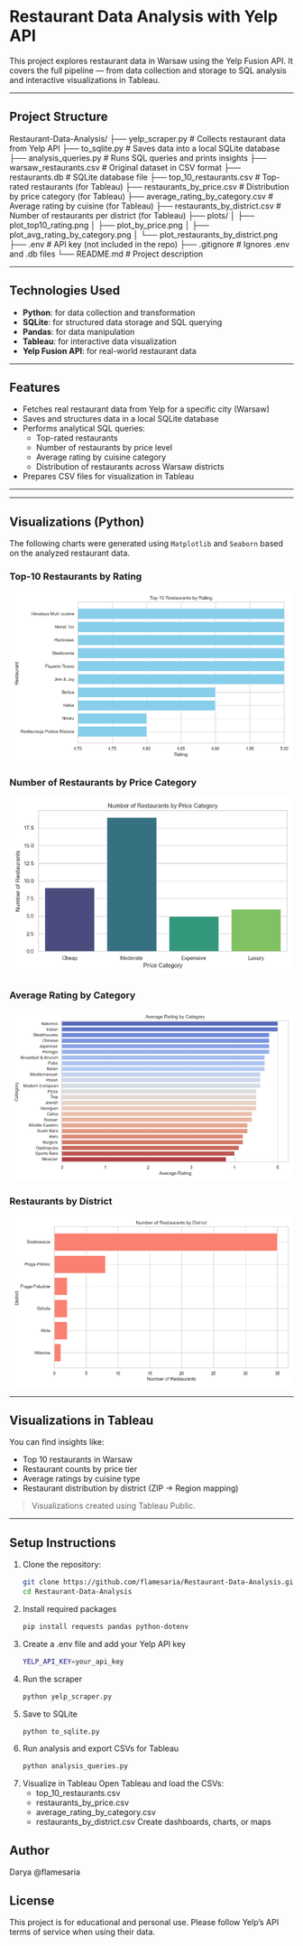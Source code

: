 # Restaurant Data Analysis with Yelp API

This project explores restaurant data in Warsaw using the Yelp Fusion API. It covers the full pipeline — from data collection and storage to SQL analysis and interactive visualizations in Tableau.

---

## Project Structure

Restaurant-Data-Analysis/
├── yelp_scraper.py                    # Collects restaurant data from Yelp API
├── to_sqlite.py                       # Saves data into a local SQLite database
├── analysis_queries.py                # Runs SQL queries and prints insights
├── warsaw_restaurants.csv             # Original dataset in CSV format
├── restaurants.db                     # SQLite database file
├── top_10_restaurants.csv             # Top-rated restaurants (for Tableau)
├── restaurants_by_price.csv           # Distribution by price category (for Tableau)
├── average_rating_by_category.csv     # Average rating by cuisine (for Tableau)
├── restaurants_by_district.csv        # Number of restaurants per district (for Tableau)
├── plots/
│   ├── plot_top10_rating.png
│   ├── plot_by_price.png
│   ├── plot_avg_rating_by_category.png
│   └── plot_restaurants_by_district.png
├── .env                               # API key (not included in the repo)
├── .gitignore                         # Ignores .env and .db files
└── README.md                          # Project description


---

## Technologies Used

- **Python**: for data collection and transformation
- **SQLite**: for structured data storage and SQL querying
- **Pandas**: for data manipulation
- **Tableau**: for interactive data visualization
- **Yelp Fusion API**: for real-world restaurant data

---

## Features

- Fetches real restaurant data from Yelp for a specific city (Warsaw)
- Saves and structures data in a local SQLite database
- Performs analytical SQL queries:
  - Top-rated restaurants
  - Number of restaurants by price level
  - Average rating by cuisine category
  - Distribution of restaurants across Warsaw districts
- Prepares CSV files for visualization in Tableau

---
---

## Visualizations (Python)

The following charts were generated using `Matplotlib` and `Seaborn` based on the analyzed restaurant data.

### Top-10 Restaurants by Rating

![Top 10 Rating](plots/plot_top10_rating.png)

### Number of Restaurants by Price Category

![By Price](plots/plot_by_price.png)

### Average Rating by Category

![Average Rating](plots/plot_avg_rating_by_category.png)

### Restaurants by District

![By District](plots/plot_restaurants_by_district.png)

---

## Visualizations in Tableau

You can find insights like:

- Top 10 restaurants in Warsaw
- Restaurant counts by price tier
- Average ratings by cuisine type
- Restaurant distribution by district (ZIP → Region mapping)

> Visualizations created using Tableau Public.

---

## Setup Instructions

1. Clone the repository:
   ```bash
   git clone https://github.com/flamesaria/Restaurant-Data-Analysis.git
   cd Restaurant-Data-Analysis

2. Install required packages
   ```bash
   pip install requests pandas python-dotenv

3. Create a .env file and add your Yelp API key
   ```bash
   YELP_API_KEY=your_api_key

4. Run the scraper
   ```bash
   python yelp_scraper.py

5. Save to SQLite
   ```bash
   python to_sqlite.py

6. Run analysis and export CSVs for Tableau
    ```bash
   python analysis_queries.py

7. Visualize in Tableau
   Open Tableau and load the CSVs:
   - top_10_restaurants.csv
   - restaurants_by_price.csv
   - average_rating_by_category.csv
   - restaurants_by_district.csv
   Create dashboards, charts, or maps


## Author
Darya
@flamesaria

## License
This project is for educational and personal use. Please follow Yelp’s API terms of service when using their data.



